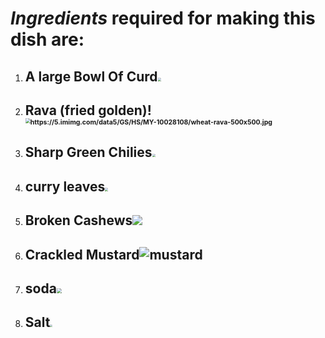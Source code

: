 # ***Ingredients*** required for making this dish are:

1. ## A large Bowl Of Curd<img src="https://i.pinimg.com/originals/fa/dd/cf/faddcfe8cf213be08ad4c0a7838789a9.png" style="zoom: 33%;" />

2. ## Rava (fried golden)!<img src="https://5.imimg.com/data5/GS/HS/MY-10028108/wheat-rava-500x500.jpg" alt="https://5.imimg.com/data5/GS/HS/MY-10028108/wheat-rava-500x500.jpg" style="zoom: 50%;" />



3. ## Sharp Green Chilies<img src="https://usavesa.co.za/wp-content/uploads/green-chili.png" style="zoom:33%;" />

4. ## curry leaves<img src="https://www.bazaarfresh.in/wp-content/uploads/2017/01/Curry-Leaves.png" style="zoom:33%;" />

5. ## Broken Cashews![](https://www.driedfruitforafrica.co.za/wp-content/uploads/2020/04/Cashew-Nuts-Salted-300x300.png)

6. ## Crackled Mustard![mustard](http://finenaturalhairandfaith.com/wp-content/uploads/2015/04/mustardseed.png)

7. ## soda<img src="https://officialpsds.com/imageview/7k/lw/7klwyz_large.png?1521316562" style="zoom: 50%;" />

8. ## Salt<img src="http://www.pngpix.com/wp-content/uploads/2016/11/PNGPIX-COM-Salt-PNG-Transparent-Image.png" style="zoom: 25%;" />

   

